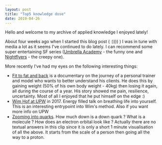 ```yaml
---
layout: post
title: "Top5 knowledge dose"
date: 2019-04-26
---
```

Hello and welcome to my archive of applied knowledge I enjoyed lately!

About four weeks ago when I started this blog post ( :)))) ) I was in tune with media a lot as it seems I've continued to do lately. I can recommend some super entertaining SF series ([Umbrella Academy](https://www.netflix.com/watch/80186864) - the funny one and [Nightflyers](https://www.netflix.com/watch/80211571) - the creepy one).

More recently I've had my eyes on the following interesting things:
- [Fit to fat and back](https://www.youtube.com/watch?v=ew7g7AqGqzo) is a documentary on the journey of a personal trainer and model who wants to better understand his clients. He does this by gaining weight (50% of his own body weight - 40kg) then losing it again, all during the course of a year. His story showed me pain, resilience, uncertainty. Most of all I enjoyed that he put himself on the edge :)
- [Wim Hof at UPW](https://www.facebook.com/icemanwimhof/videos/1802623663088908/) in 2017. Energy filled talk on breathing life into yourself. This is an interesting entrypoint into Wim's method. Also if you want more info on UPW 
- [Zooming into quarks](https://vid.pr0gramm.com/2019/04/18/640fcab311acdfb5.mp4). How much down is a down quark ? What is a molecule ? How does an electron orbital look like ? Actually there are no textual answers in this clip since it is only a short 1 minute visualisation of all the above. It starts from the scale of a person then going all the way to a proton.

